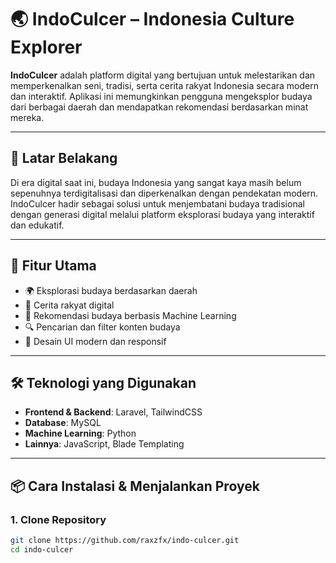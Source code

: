 # 🌏 IndoCulcer – Indonesia Culture Explorer

**IndoCulcer** adalah platform digital yang bertujuan untuk melestarikan dan memperkenalkan seni, tradisi, serta cerita rakyat Indonesia secara modern dan interaktif. Aplikasi ini memungkinkan pengguna mengeksplor budaya dari berbagai daerah dan mendapatkan rekomendasi berdasarkan minat mereka.

---

## 🎯 Latar Belakang

Di era digital saat ini, budaya Indonesia yang sangat kaya masih belum sepenuhnya terdigitalisasi dan diperkenalkan dengan pendekatan modern. IndoCulcer hadir sebagai solusi untuk menjembatani budaya tradisional dengan generasi digital melalui platform eksplorasi budaya yang interaktif dan edukatif.

---

## 🚀 Fitur Utama

- 🌍 Eksplorasi budaya berdasarkan daerah
- 📖 Cerita rakyat digital
- 🧠 Rekomendasi budaya berbasis Machine Learning
- 🔍 Pencarian dan filter konten budaya
- 📱 Desain UI modern dan responsif

---

## 🛠️ Teknologi yang Digunakan

- **Frontend & Backend**: Laravel, TailwindCSS
- **Database**: MySQL
- **Machine Learning**: Python
- **Lainnya**: JavaScript, Blade Templating

---

## 📦 Cara Instalasi & Menjalankan Proyek

### 1. Clone Repository
```bash
git clone https://github.com/raxzfx/indo-culcer.git
cd indo-culcer
